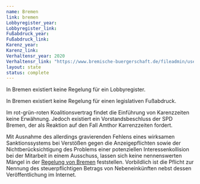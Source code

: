 ```yaml
---
name: Bremen
link: bremen
Lobbyregister_year:
Lobbyregister_link: 
Fußabdruck_year:
Fußabdruck_link: 
Karenz_year: 
Karenz_link: 
Verhaltensr_year: 2020
Verhaltensr_link: "https://www.bremische-buergerschaft.de/fileadmin/user_upload/Dateien/rechtsgrundlagen/Geschaeftsordnung_Bremische_Buergerschaft_einzel.pdf"
layout: state
status: complete
---
```


In Bremen existiert keine Regelung für ein Lobbyregister.

In Bremen existiert keine Regelung für einen legislativen Fußabdruck.

Im rot-grün-roten Koalitionsvertrag findet die Einführung von Karenzzeiten keine Erwähnung. Jedoch existiert ein Vorstandsbeschluss der SPD Bremen, der als Reaktion auf den Fall Amthor Karrenzzeiten fordert.

Mit Ausnahme des allerdings gravierenden Fehlens eines wirksamen Sanktionssystems bei Verstößen gegen die Anzeigepflichten sowie der Nichtberücksichtigung des Problems einer potenziellen Interessenkollision bei der Mitarbeit in einem Ausschuss, lassen sich keine nennenswerten Mängel in der [Regelung von Bremen](https://www.bremische-buergerschaft.de/fileadmin/user_upload/Dateien/rechtsgrundlagen/Geschaeftsordnung_Bremische_Buergerschaft_einzel.pdf) feststellen. Vorbildlich ist die Pflicht zur Nennung des steuerpflichtigen Betrags von Nebeneinkünften nebst dessen Veröffentlichung im Internet. 
